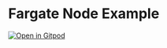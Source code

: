 # Fargate Node Example

[![Open in Gitpod](https://gitpod.io/button/open-in-gitpod.svg)](https://gitpod.io/#https://github.com/kcearns/fargate-node-example)